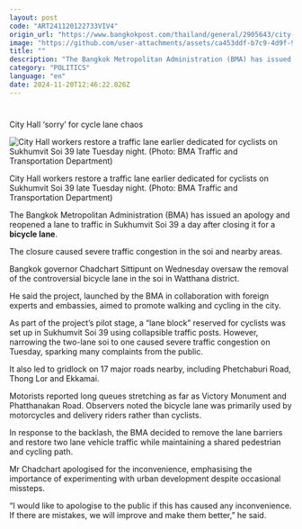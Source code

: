 ```yaml
---
layout: post
code: "ART241120122733VIV4"
origin_url: "https://www.bangkokpost.com/thailand/general/2905643/city-hall-sorry-for-cycle-lane-chaos"
image: "https://github.com/user-attachments/assets/ca453ddf-b7c9-4d9f-9fdc-cc204a1e6224"
title: ""
description: "The Bangkok Metropolitan Administration (BMA) has issued an apology and reopened a lane to traffic in Sukhumvit Soi 39 a day after closing it for a  bicycle lane ."
category: "POLITICS"
language: "en"
date: 2024-11-20T12:46:22.026Z
---
```


# 

City Hall ‘sorry’ for cycle lane chaos

![City Hall workers restore a traffic lane earlier dedicated for cyclists on Sukhumvit Soi 39 late Tuesday night. (Photo: BMA Traffic and Transportation Department)](https://github.com/user-attachments/assets/5f37e2f6-1817-4898-a308-8d1bf8666d75)

City Hall workers restore a traffic lane earlier dedicated for cyclists on Sukhumvit Soi 39 late Tuesday night. (Photo: BMA Traffic and Transportation Department)

The Bangkok Metropolitan Administration (BMA) has issued an apology and reopened a lane to traffic in Sukhumvit Soi 39 a day after closing it for a **bicycle lane**.

The closure caused severe traffic congestion in the soi and nearby areas.

Bangkok governor Chadchart Sittipunt on Wednesday oversaw the removal of the controversial bicycle lane in the soi in Watthana district.

He said the project, launched by the BMA in collaboration with foreign experts and embassies, aimed to promote walking and cycling in the city.

As part of the project’s pilot stage, a “lane block” reserved for cyclists was set up in Sukhumvit Soi 39 using collapsible traffic posts. However, narrowing the two-lane soi to one caused severe traffic congestion on Tuesday, sparking many complaints from the public.

It also led to gridlock on 17 major roads nearby, including Phetchaburi Road, Thong Lor and Ekkamai.

Motorists reported long queues stretching as far as Victory Monument and Phatthanakan Road. Observers noted the bicycle lane was primarily used by motorcycles and delivery riders rather than cyclists.

In response to the backlash, the BMA decided to remove the lane barriers and restore two lane vehicle traffic while maintaining a shared pedestrian and cycling path.

Mr Chadchart apologised for the inconvenience, emphasising the importance of experimenting with urban development despite occasional missteps.

“I would like to apologise to the public if this has caused any inconvenience. If there are mistakes, we will improve and make them better,” he said.
